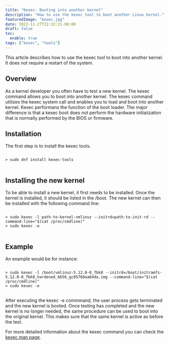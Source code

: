 ```yaml
---
title: "Kexec: Booting into another kernel"
description: "How to use the kexec tool to boot another Linux kernel."
featuredImage: "kexec.jpg"
date: 2022-11-27T22:32:21-08:00
draft: false
toc:
  enable: true
tags: ["kexec", "tools"]
---
```


This article describes how to use the kexec tool to boot into another kernel.
It does not require a restart of the system.
<!--more-->

## Overview
As a kernel developer you often have to test a new kernel. The kexec command allows you to boot into
another kernel.  The kexec command utilizes the kexec system call and enables you to load and boot into another kernel.
Kexec performans the function of the boot loader. The major difference is that a kexec boot does not
perform the hardware initiaiization that is normally performed by the BIOS or firmware.

## Installation

The first step is to install the kexec tools.

<pre class="command-line language-bash" data-user="root" data-host="localhost">
<code>
> sudo dnf install kexec-tools
</code>
</pre>

## Installing the new kernel
To be able to install a new kernel, it first needs to be installed. Once the kernel is installed, it
should be listed in the /boot. The new kernel can then be installed with the following command line:

<pre class="command-line language-bash" data-user="root" data-host="localhost">
<code>
> sudo kexec -l path-to-kernel-vmlinuz --initrd=path-to-init-rd --command-line="$(cat /proc/cmdline)"
> sudo kexec -e
</code>
</pre>

## Example
An example would be for instance:

<pre class="command-line language-bash" data-user="root" data-host="localhost">
<code>
> sudo kexec -l /boot/vmlinuz-5.12.0-0_fbk8 --initrd=/boot/initramfs-5.12.0-0_fbk8_hardened_6656_gc85768aa64da.img --command-line="$(cat /proc/cmdline)"
> sudo kexec -e
</code>
</pre>

After executing the kexec -e commmand, the user process gets terminated and the new kernel is booted. Once testing
has completed and the new kernel is no longer needed, the same procedure can be used to boot into the original kernel. This
makes sure that the same kernel is active as before the test.

For more detailed information about the kexec command you can check the [kexec man page](https://man7.org/linux/man-pages/man8/kexec.8.html).
